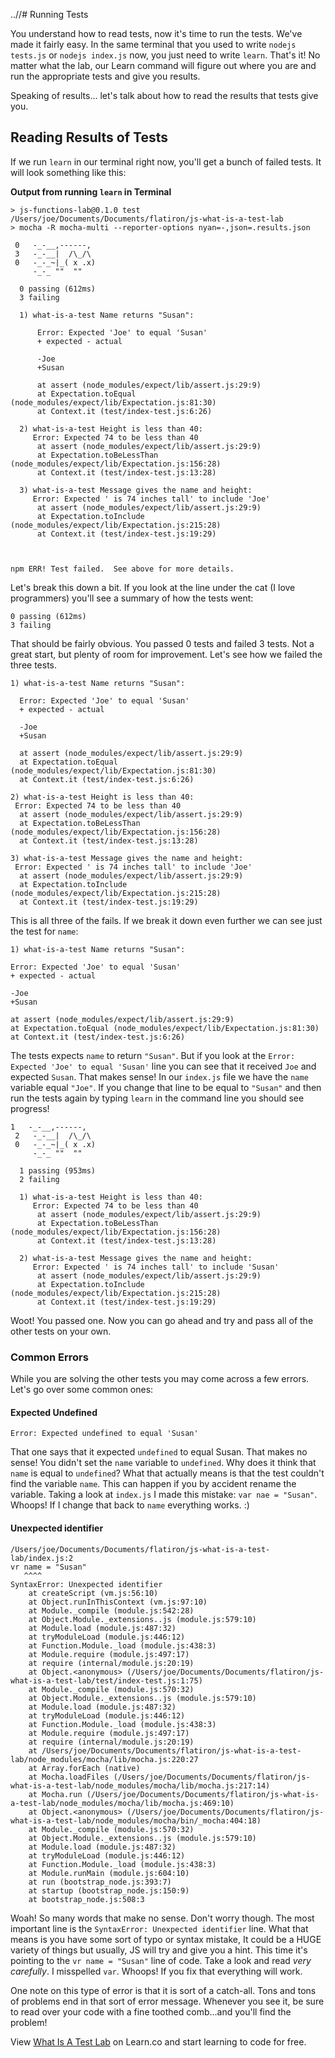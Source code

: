 ..//# Running Tests

You understand how to read tests, now it's time to run the tests. We've made it fairly easy. In the same terminal that you used to write `nodejs tests.js` or `nodejs index.js` now, you just need to write `learn`. That's it! No matter what the lab, our Learn command will figure out where you are and run the appropriate tests and give you results.

Speaking of results... let's talk about how to read the results that tests give you.

## Reading Results of Tests

If we run `learn` in our terminal right now, you'll get a bunch of failed tests. It will look something like this: 

**Output from running `learn` in Terminal** 

```
> js-functions-lab@0.1.0 test /Users/joe/Documents/Documents/flatiron/js-what-is-a-test-lab
> mocha -R mocha-multi --reporter-options nyan=-,json=.results.json

 0   -_-__,------,
 3   -_-__|  /\_/\
 0   -_-_~|_( x .x)
     -_-_ ""  ""

  0 passing (612ms)
  3 failing

  1) what-is-a-test Name returns "Susan":

      Error: Expected 'Joe' to equal 'Susan'
      + expected - actual

      -Joe
      +Susan

      at assert (node_modules/expect/lib/assert.js:29:9)
      at Expectation.toEqual (node_modules/expect/lib/Expectation.js:81:30)
      at Context.it (test/index-test.js:6:26)

  2) what-is-a-test Height is less than 40:
     Error: Expected 74 to be less than 40
      at assert (node_modules/expect/lib/assert.js:29:9)
      at Expectation.toBeLessThan (node_modules/expect/lib/Expectation.js:156:28)
      at Context.it (test/index-test.js:13:28)

  3) what-is-a-test Message gives the name and height:
     Error: Expected ' is 74 inches tall' to include 'Joe'
      at assert (node_modules/expect/lib/assert.js:29:9)
      at Expectation.toInclude (node_modules/expect/lib/Expectation.js:215:28)
      at Context.it (test/index-test.js:19:29)



npm ERR! Test failed.  See above for more details.
```

Let's break this down a bit. If you look at the line under the cat (I love programmers) you'll see a summary of how the tests went:

```
0 passing (612ms)
3 failing
```

That should be fairly obvious. You passed 0 tests and failed 3 tests. Not a great start, but plenty of room for improvement. Let's see how we failed the three tests.

```
1) what-is-a-test Name returns "Susan":

  Error: Expected 'Joe' to equal 'Susan'
  + expected - actual

  -Joe
  +Susan

  at assert (node_modules/expect/lib/assert.js:29:9)
  at Expectation.toEqual (node_modules/expect/lib/Expectation.js:81:30)
  at Context.it (test/index-test.js:6:26)

2) what-is-a-test Height is less than 40:
 Error: Expected 74 to be less than 40
  at assert (node_modules/expect/lib/assert.js:29:9)
  at Expectation.toBeLessThan (node_modules/expect/lib/Expectation.js:156:28)
  at Context.it (test/index-test.js:13:28)

3) what-is-a-test Message gives the name and height:
 Error: Expected ' is 74 inches tall' to include 'Joe'
  at assert (node_modules/expect/lib/assert.js:29:9)
  at Expectation.toInclude (node_modules/expect/lib/Expectation.js:215:28)
  at Context.it (test/index-test.js:19:29)
```

This is all three of the fails. If we break it down even further we can see just the test for `name`:

```
1) what-is-a-test Name returns "Susan":

Error: Expected 'Joe' to equal 'Susan'
+ expected - actual

-Joe
+Susan

at assert (node_modules/expect/lib/assert.js:29:9)
at Expectation.toEqual (node_modules/expect/lib/Expectation.js:81:30)
at Context.it (test/index-test.js:6:26)
```

The tests expects `name` to return `"Susan"`. But if you look at the `Error: Expected 'Joe' to equal 'Susan'` line you can see that it received `Joe` and expected `Susan`. That makes sense! In our `index.js` file we have the `name` variable equal `"Joe"`. If you change that line to be equal to `"Susan"` and then run the tests again by typing `learn` in the command line you should see progress!

```
1   -_-__,------,
 2   -_-__|  /\_/\
 0   -_-_~|_( x .x)
     -_-_ ""  ""

  1 passing (953ms)
  2 failing

  1) what-is-a-test Height is less than 40:
     Error: Expected 74 to be less than 40
      at assert (node_modules/expect/lib/assert.js:29:9)
      at Expectation.toBeLessThan (node_modules/expect/lib/Expectation.js:156:28)
      at Context.it (test/index-test.js:13:28)

  2) what-is-a-test Message gives the name and height:
     Error: Expected ' is 74 inches tall' to include 'Susan'
      at assert (node_modules/expect/lib/assert.js:29:9)
      at Expectation.toInclude (node_modules/expect/lib/Expectation.js:215:28)
      at Context.it (test/index-test.js:19:29)
```

Woot! You passed one. Now you can go ahead and try and pass all of the other tests on your own.

### Common Errors
While you are solving the other tests you may come across a few errors. Let's go over some common ones:

#### Expected Undefined

```
Error: Expected undefined to equal 'Susan'
```

That one says that it expected `undefined` to equal Susan. That makes no sense! You didn't set the `name` variable to `undefined`. Why does it think that `name` is equal to `undefined`? What that actually means is that the test couldn't find the variable `name`. This can happen if you by accident rename the variable. Taking a look at `index.js` I made this mistake: `var nae = "Susan"`. Whoops! If I change that back to `name` everything works. :)

#### Unexpected identifier

```
/Users/joe/Documents/Documents/flatiron/js-what-is-a-test-lab/index.js:2
vr name = "Susan"
   ^^^^
SyntaxError: Unexpected identifier
    at createScript (vm.js:56:10)
    at Object.runInThisContext (vm.js:97:10)
    at Module._compile (module.js:542:28)
    at Object.Module._extensions..js (module.js:579:10)
    at Module.load (module.js:487:32)
    at tryModuleLoad (module.js:446:12)
    at Function.Module._load (module.js:438:3)
    at Module.require (module.js:497:17)
    at require (internal/module.js:20:19)
    at Object.<anonymous> (/Users/joe/Documents/Documents/flatiron/js-what-is-a-test-lab/test/index-test.js:1:75)
    at Module._compile (module.js:570:32)
    at Object.Module._extensions..js (module.js:579:10)
    at Module.load (module.js:487:32)
    at tryModuleLoad (module.js:446:12)
    at Function.Module._load (module.js:438:3)
    at Module.require (module.js:497:17)
    at require (internal/module.js:20:19)
    at /Users/joe/Documents/Documents/flatiron/js-what-is-a-test-lab/node_modules/mocha/lib/mocha.js:220:27
    at Array.forEach (native)
    at Mocha.loadFiles (/Users/joe/Documents/Documents/flatiron/js-what-is-a-test-lab/node_modules/mocha/lib/mocha.js:217:14)
    at Mocha.run (/Users/joe/Documents/Documents/flatiron/js-what-is-a-test-lab/node_modules/mocha/lib/mocha.js:469:10)
    at Object.<anonymous> (/Users/joe/Documents/Documents/flatiron/js-what-is-a-test-lab/node_modules/mocha/bin/_mocha:404:18)
    at Module._compile (module.js:570:32)
    at Object.Module._extensions..js (module.js:579:10)
    at Module.load (module.js:487:32)
    at tryModuleLoad (module.js:446:12)
    at Function.Module._load (module.js:438:3)
    at Module.runMain (module.js:604:10)
    at run (bootstrap_node.js:393:7)
    at startup (bootstrap_node.js:150:9)
    at bootstrap_node.js:508:3
```

Woah! So many words that make no sense. Don't worry though. The most important line is the `SyntaxError: Unexpected identifier` line. What that means is you have some sort of typo or syntax mistake, It could be a HUGE variety of things but usually, JS will try and give you a hint. This time it's pointing to the `vr name = "Susan"` line of code. Take a look and read _very carefully_. I misspelled `var`. Whoops! If you fix that everything will work. 

One note on this type of error is that it is sort of a catch-all. Tons and tons of problems end in that sort of error message. Whenever you see it, be sure to read over your code with a fine toothed comb...and you'll find the problem!

<p class='util--hide'>View <a href='https://learn.co/lessons/js-what-is-a-test-lab'>What Is A Test Lab</a> on Learn.co and start learning to code for free.</p>
